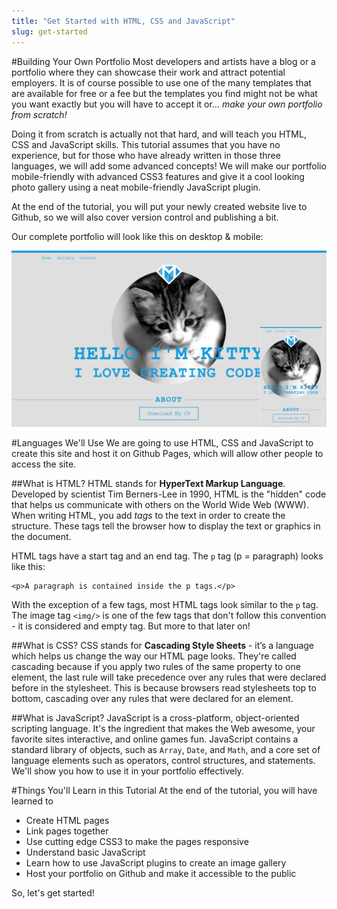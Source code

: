 ```yaml
---
title: "Get Started with HTML, CSS and JavaScript"
slug: get-started
---
```


#Building Your Own Portfolio
Most developers and artists have a blog or a portfolio where they can showcase their work and attract potential employers. It is of course possible to use one of the many templates that are available for free or a fee but the templates you find might not be what you want exactly but you will have to accept it or… *make your own portfolio from scratch!*

 Doing it from scratch is actually not that hard, and will teach you HTML, CSS and JavaScript skills. This tutorial assumes that you have no experience, but for those who have already written in those three languages, we will add some advanced concepts! We will make our portfolio mobile-friendly with advanced CSS3 features and give it a cool looking photo gallery using a neat mobile-friendly JavaScript plugin. 

At the end of the tutorial, you will put your newly created website live to Github, so we will also cover version control and publishing a bit.

Our complete portfolio will look like this on desktop & mobile:

![Portfolio on desktop and mobile](./1-portfolio-desktop.png "Portfolio on desktop and mobile")

#Languages We'll Use
We are going to use HTML, CSS and JavaScript to create this site and host it on Github Pages, which will allow other people to access the site. 

##What is HTML?
HTML stands for **HyperText Markup Language**. Developed by scientist Tim Berners-Lee in 1990, HTML is the "hidden" code that helps us communicate with others on the World Wide Web (WWW).
When writing HTML, you add *tags* to the text in order to create the structure. These tags tell the browser how to display the text or graphics in the document.

HTML tags have a start tag and an end tag. The `p` tag (p = paragraph) looks like this:
```
<p>A paragraph is contained inside the p tags.</p>
```
With the exception of a few tags, most HTML tags look similar to the `p` tag. The image tag `<img/>` is one of the few tags that don't follow this convention - it is considered and empty tag. But more to that later on!

##What is CSS?
CSS stands for **Cascading Style Sheets** -  it’s a language which helps us change the way our HTML page looks. They're called cascading because if you apply two rules of the same property to one element, the last rule will take precedence over any rules that were declared before in the stylesheet. This is because browsers read stylesheets top to bottom, cascading over any rules that were declared for an element.

##What is JavaScript?
JavaScript is a cross-platform, object-oriented scripting language. It's the ingredient that makes the Web awesome, your favorite sites interactive, and online games fun. JavaScript contains a standard library of objects, such as `Array`, `Date`, and `Math`, and a core set of language elements such as operators, control structures, and statements. We'll show you how to use it in your portfolio effectively. 

#Things You'll Learn in this Tutorial 
At the end of the tutorial, you will have learned to

- Create HTML pages
- Link pages together
- Use cutting edge CSS3 to make the pages responsive
- Understand basic JavaScript
- Learn how to use JavaScript plugins to create an image gallery
- Host your portfolio on Github and make it accessible to the public

So, let's get started!